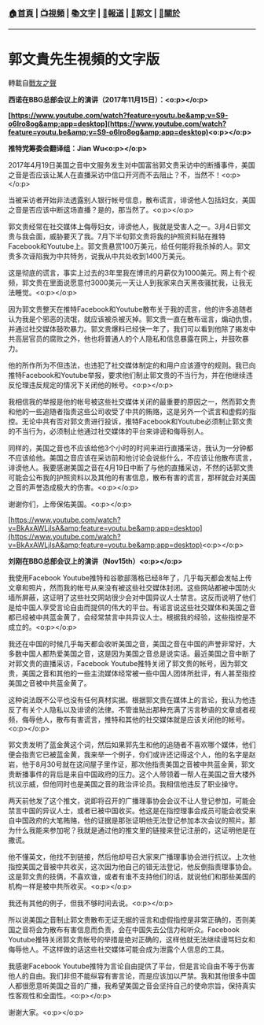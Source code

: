 ###  [:house:首頁](https://github.com/ourhimalayas/home) | [:tv:視頻](https://github.com/ourhimalayas/videos) | [:books:文字](https://github.com/ourhimalayas/txt) | [:newspaper:報道](https://github.com/ourhimalayas/news) | [:eagle:郭文](https://github.com/ourhimalayas/guomedia) | [:pray:關於](https://github.com/ourhimalayas/home/tree/master/about)
---
# 郭文貴先生視頻的文字版
轉載自[戰友之聲](http://littleantvoice.blogspot.com)

**西诺在BBG****总部会议上的演讲（2017****年11****月15****日）：<o:p></o:p>**



**[https://www.youtube.com/watch?feature=youtu.be&amp;v=S9-o6Iro8og&amp;app=desktop](https://www.youtube.com/watch?feature=youtu.be&amp;v=S9-o6Iro8og&amp;app=desktop)<o:p></o:p>**



**推特党筹委会翻译组：Jian Wu<o:p></o:p>**



2017年4月19日美国之音中文服务发生对中国富翁郭文贵采访中的断播事件，美国之音是否应该让某人在直播采访中信口开河而不去阻止？不，当然不！<o:p></o:p>



当被采访者开始非法透露别人银行帐号信息，散布谎言，诽谤他人包括妇女，美国之音是否应该中断这场直播？是的，那当然了。<o:p></o:p>



郭文贵经常在社交媒体上侮辱妇女，诽谤他人，我就是受害人之一。3月4日郭文贵与我会面，威胁要灭了我。7月下半旬郭文贵将我的护照资料贴在推特Facebook和Youtube上。郭文贵悬赏100万美元，给任何能将我杀掉的人。郭文贵多次诬陷我为中共特务，说我从中共处收到1400万美元。

这是彻底的谎言，事实上过去的3年里我在博讯的月薪仅为1000美元。网上有个视频，郭文贵在里面说愿意付3000美元一天让人到我家来白天黑夜骚扰我，让我无法睡觉。<o:p></o:p>



因为郭文贵整天在推特Facebook和Youtube散布关于我的谎言，他的许多追随者认为我是个邪恶的流氓，就应该被杀被灭掉。郭文贵一直在散布谣言，煽动仇恨，并通过社交媒体鼓吹暴力。郭文贵爆料已经快一年了，我们可以看到他除了揭发中共高层官员的腐败之外，他也将普通人的个人隐私和信息暴露在网上，并鼓吹暴力。



他的所作所为不但违法，也违犯了社交媒体制定的和用户应该遵守的规则。我已向推特Facebook和Youtube举报，要求他们制止郭文贵的不当行为，并在他继续违反伦理违反规定的情况下关闭他的帐号。<o:p></o:p>



我相信我的举报是他的帐号被这些社交媒体关闭的最重要的原因之一，然而郭文贵和他的一些追随者指责这些公司收受了中共的贿赂，这是另外一个谎言和虚假的指控。无论中共有否对郭文贵进行投诉，推特Facebook和Youtube必须制止郭文贵的不当行为，必须制止他通过社交媒体的平台来诽谤和侮辱别人。



同样的，美国之音也不应该给他3个小时的时间来进行直播采访，我认为一分钟都不应该给他。美国之音应该在采访前和他讨论会说些什么，不应该让他散布谎言，诽谤他人。我要感谢美国之音在4月19日中断了与他的直播采访，不然的话郭文贵可能会公布我的护照资料以及其他的有害信息，散布有害的谎言，那样就会对美国之音的声誉造成极大的伤害。<o:p></o:p>

谢谢你们，上帝保佑美国。<o:p></o:p>



[https://www.youtube.com/watch?v=BkAxAWLjlsA&amp;feature=youtu.be&amp;app=desktop](https://www.youtube.com/watch?v=BkAxAWLjlsA&amp;feature=youtu.be&amp;app=desktop)<o:p></o:p>



**刘刚在BBG****总部会议上的演讲（Nov15th****）<o:p></o:p>**



我使用Facebook Youtube推特和谷歌部落格已经8年了，几乎每天都会发帖上传文章和照片，然而我的帐号从来没有被这些社交媒体封闭。这些网站都被中国防火墙所屏蔽，这证明了这些社交网站很少会对中国异议人士禁言。这反而说明了他们是给中国人享受言论自由而提供的伟大的平台。有谣言说这些社交媒体和美国之音都已经被中共蓝金黄了，会经常禁言中共异议人士。根据我的经验，这些指控是不成立的。<o:p></o:p>



我还在中国的时候几乎每天都会收听美国之音，美国之音在中国的声誉非常好，大多数中国人都热爱美国之音，这是因为美国之音总是说实话。最近美国之音中断了对郭文贵的直播采访，Facebook Youtube推特关闭了郭文贵的帐号，因为郭文贵，美国之音和其他的一些主流媒体经常被一些中国人团体所批评，有人甚至指控美国之音被中共蓝金黄了。



这种说法既不公平也没有任何真材实据。根据郭文贵在媒体上的言论，我认为他违反了有关个人隐私以及诽谤的法律。不管谁贴出那种充满了污言秽语的文章或者视频，侮辱他人，散布有害谎言，推特和其他的社交媒体就是应该关闭他的帐号。<o:p></o:p>



郭文贵发明了蓝金黄这个词，然后如果郭先生和他的追随者不喜欢哪个媒体，他们便会指责它已被蓝金黄，我来举一个例子，你们或许还记得这个人，他的名字是赵岩，他于8月30号就在这间屋子里作证，那次他指责美国之音被中共蓝金黄，郭文贵断播事件的背后是来自中国政府的压力。这个人带领着一帮人在美国之音大楼外抗议示威，但他同时也是美国之音的政治评论员。我相信他违反了职业操守。



两天前他发了这个推文，说即将召开的广播理事协会会议不让人登记参加，可能会禁言中国的异议人士，或者已被中国收买。他这是在指控理事会成员可能会收受来自中国政府的大笔贿赂，他的证据是那张证明他无法登记参加本次会议的照片。那为什么我能来参加呢？我就是通过他的推文里的链接来登记注册的，这证明他是在撒谎。



他不懂英文，他找不到链接，然后他却号召大家来广播理事协会进行抗议。上次他指控美国之音被中共收买，这次因为他自己的错无法登记，他反倒指责理事协会。这是郭文贵的技俩，不喜欢谁，或者有谁不支持他们的话，就说他们和那些美国的机构一样是被中共所收买。<o:p></o:p>



我还有其他的例子，但我不够时间去说。<o:p></o:p>



所以说美国之音制止郭文贵散布无证无据的谣言和虚假指控是非常正确的，否则美国之音将会为散布有害信息而负责，会在中国失去公信力和听众。Facebook Youtube推特关闭郭文贵帐号的举措是绝对正确的，这样他就无法继续谩骂妇女和侮辱他人。不这样做的话这些社交媒体可能会成为泄露个人信息的工具。



我感谢Facebook Youtube推特为言论自由提供了平台，但是言论自由不等于伤害他人的自由。我们非但不能纵容有害言论，而是应该加以严禁。我和其他很多中国人都很愿意听美国之音的广播，我希望美国之音会坚持自己的使命宗旨，保持真实性客观性和全面性。<o:p></o:p>

谢谢大家。<o:p></o:p>



<u></u><sub></sub><sup></sup><strike></strike>